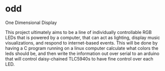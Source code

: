 odd
===

One Dimensional Display

This project ultimately aims to be a line of individually controllable RGB LEDs that is powered by a computer, that can act as lighting, display music visualizations, and respond to internet-based events. This will be done by having a C program running on a linux computer calculate what colors the leds should be, and then write the information out over serial to an arduino that will control daisy-chained TLC5940s to have fine control over each LED.
